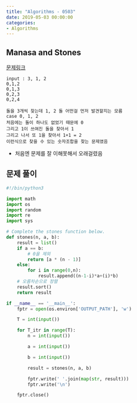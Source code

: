 ```yaml
---
title: "Algorithms - 0503"
date: 2019-05-03 00:00:00
categories:
- Algorithms
---
```


## Manasa and Stones
[문제링크](https://www.hackerrank.com/challenges/manasa-and-stones/problem)

```
input : 3, 1, 2 
0,1,2
0,1,3
0,2,3
0,2,4

돌을 3개씩 찾는데 1, 2 돌 어떤걸 먼저 발견할지는 모름 
case 0, 1, 2 
처음에는 돌이 하나도 없었기 때문에 0 
그리고 1이 쓰여진 돌을 찾아서 1
그리고 나서 또 1을 찾아서 1+1 = 2
이런식으로 찾을 수 있는 숫자조합을 찾는 문제였음 
```
- 처음엔 문제를 잘 이해못해서 오래걸렸음

## 문제 풀이 

```python 
#!/bin/python3

import math
import os
import random
import re
import sys

# Complete the stones function below.
def stones(n, a, b):
    result = list()
    if a == b:
        # 0을 제외
        return [a * (n - 1)]
    else:
        for i in range(0,n):
            result.append((n-1-i)*a+(i)*b)
    # 오름차순으로 정렬
    result.sort()
    return result

if __name__ == '__main__':
    fptr = open(os.environ['OUTPUT_PATH'], 'w')

    T = int(input())

    for T_itr in range(T):
        n = int(input())

        a = int(input())

        b = int(input())

        result = stones(n, a, b)

        fptr.write(' '.join(map(str, result)))
        fptr.write('\n')

    fptr.close()

```
